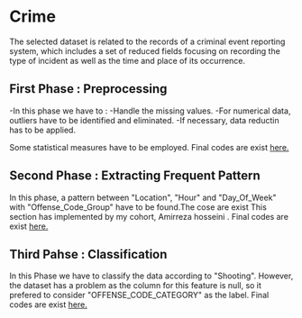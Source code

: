 # Crime 
The selected dataset is related to the records of a criminal event reporting system, which includes a set of reduced fields focusing on recording the type of incident as well as the time and place of its occurrence.<br>
## First Phase : Preprocessing 
-In this phase we have to :
  -Handle the missing values.
  -For numerical data, outliers have to be identified and eliminated.
  -If necessary, data reductin has to be applied.

Some statistical measures have to be employed.
Final codes are exist [here.](https://github.com/Snaseri2001/Data-Mining-/blob/main/Second%20Project/Preprocessing.ipynb)

## Second Phase : Extracting Frequent Pattern
In this phase, a pattern between "Location", "Hour" and "Day_Of_Week" with "Offense_Code_Group" have to be found.The cose are exist 
This section has implemented by my cohort, Amirreza hosseini .
Final codes are exist [here.](https://github.com/Snaseri2001/Data-Mining-/blob/main/Second%20Project/FrequentPattern.ipynb)

## Third Pahse : Classification 
In this Phase we have to classify the data according to "Shooting". However, the dataset has a problem as the column for this feature is null, so it prefered to consider "OFFENSE_CODE_CATEGORY" as the label. Final codes are exist [here.](https://github.com/Snaseri2001/Data-Mining-/blob/main/Second%20Project/Classification.ipynb)



